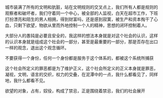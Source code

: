 城市装满了所有的文明和肮脏，站在文明规则的交叉点上，我们所有人都是规则的观察者和破坏者，我们守着同一个中心，被全部的人监视，白天在超市工作，下班打扮漂亮和陌生的男人相拥，得到财富吗，还是感到寂寞，被生产和资本掏干了心血，只剩下欲望，物欲从里而外地控制一个人的精神，思想的闭环控制着人。

大部分人的愚钝是必要且安全的，我这样的想法本身就是对这个社会的认识，这样的认识本身就是组成这个社会的一部分，甚至是最重要的一部分，那是否存在出口一样的观念，退出这个观念循环。

不要获得一个身份，任何一个身份都是服务于这个体系的，都被这个系统所捕获

这个社会所定义的罪恶都是为了维护正义，这个社会所定义的正义本身就是罪恶，凝视，文明，语言的交织，权力的交叠，在泥潭中的一点，我什么都看见了，同样地，我什么都看不见。

欲望的对象，占有，奴役，构成了禁忌，正是围绕着禁忌，我们的社会展开